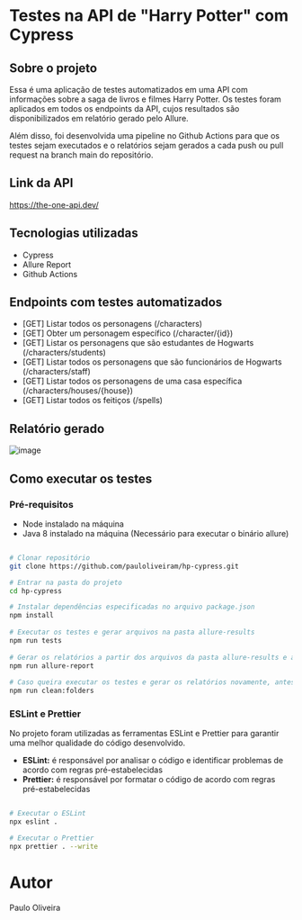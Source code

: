 # Testes na API de "Harry Potter" com Cypress

## Sobre o projeto

Essa é uma aplicação de testes automatizados em uma API com informações sobre a saga de livros e filmes Harry Potter. Os testes foram aplicados em todos os endpoints da API, cujos resultados são disponibilizados em relatório gerado pelo Allure. 

Além disso, foi desenvolvida uma pipeline no Github Actions para que os testes sejam executados e o relatórios sejam gerados a cada push ou pull request na branch main do repositório.

## Link da API
https://the-one-api.dev/

## Tecnologias utilizadas

- Cypress
- Allure Report
- Github Actions

## Endpoints com testes automatizados

- [GET] Listar todos os personagens (/characters)
- [GET] Obter um personagem específico (/character/{id})
- [GET] Listar os personagens que são estudantes de Hogwarts (/characters/students)
- [GET] Listar todos os personagens que são funcionários de Hogwarts (/characters/staff)
- [GET] Listar todos os personagens de uma casa específica (/characters/houses/{house})
- [GET] Listar todos os feitiços (/spells)

## Relatório gerado
![image](https://github.com/pauloliveiram/hp-cypress/assets/39312072/6cc73424-1ea9-422e-a7ff-5570c3c21efe)

## Como executar os testes

### Pré-requisitos

- Node instalado na máquina
- Java 8 instalado na máquina (Necessário para executar o binário allure)

```bash

# Clonar repositório
git clone https://github.com/pauloliveiram/hp-cypress.git

# Entrar na pasta do projeto
cd hp-cypress

# Instalar dependências especificadas no arquivo package.json 
npm install
	
# Executar os testes e gerar arquivos na pasta allure-results
npm run tests
					
# Gerar os relatórios a partir dos arquivos da pasta allure-results e abrir o browser com os relatórios
npm run allure-report
								
# Caso queira executar os testes e gerar os relatórios novamente, antes é necessário limpar a pasta allure-results com o seguinte comando:
npm run clean:folders					
```

 ### ESLint e Prettier
No projeto foram utilizadas as ferramentas ESLint e Prettier para garantir uma melhor qualidade do código desenvolvido. 
- **ESLint:** é responsável por analisar o código e identificar problemas de acordo com regras pré-estabelecidas
- **Prettier:** é responsável por formatar o código de acordo com regras pré-estabelecidas

```bash

# Executar o ESLint
npx eslint .

# Executar o Prettier
npx prettier . --write
```

# Autor
Paulo Oliveira



